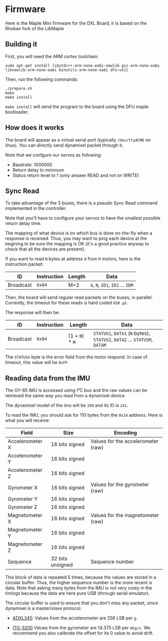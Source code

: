 # Firmware

Here is the Maple Mini firmware for the DXL Board, it is based on the
Rhoban fork of the LibMaple

## Building it

First, you will need the ARM cortex toolchain:

```
sudo apt-get install libstdc++-arm-none-eabi-newlib gcc-arm-none-eabi libnewlib-arm-none-eabi binutils-arm-none-eabi dfu-util
```

Then, run the following commands:

```
./prepare.sh
make
make install
```

`make install` will send the program to the board using the DFU maple bootloader.

## How does it works

The board will appear as a virtual serial port (typically `/dev/ttyACM0` on linux).
You can directly send dynamixel packet through it.

Note that we confgure our servos as following:

* Baudrate: 1000000
* Return delay to minimum
* Status return level to 1 (only answer READ and not on WRITE)

## Sync Read

To take advantage of the 3 buses, there is a pseudo Sync Read command implemented
in the controller.

Note that you'll have to configure your servos to have the smallest possible 
return delay time.

The mapping of what device is on which bus is done on-the-fly when a response
is received. Thus, you may want to ping each device at the begining to be sure
the mapping is OK (it's a good practice anyway to check that all the devices are
present).

If you want to read `N` bytes at address `A` from `M` motors, here is the instruction
packet:

ID             | Instruction | Length | Data
---------------|-------------|--------|---------------------------------
Broadcast      | `0x84`      | M+2    | `A`, `N`, `ID1`, `ID2` ... `IDM`

Then, the board will send regular read packets on the buses, in parallel. Currently,
the timeout for these reads is hard coded `650 µS`.

The response will then be:

ID             | Instruction | Length | Data
---------------|-------------|--------|---------------------------------
Broadcast      | `0x84`      | (1 + `N`) * `M`    | `STATUS1`, `DATA1` (`N` bytes), `STATUS2`, `DATA2` ... `STATUSM`, `DATAM`

The `STATUSX` byte is the error field from the motor respond. In case of timeout, this
value will be `0xFF`.

## Reading data from the IMU

The GY-85 IMU is accessed using I²C bus and the raw values can be retrieved the same
way you read from a dynamixel device.

The dynamixel model of the imu will be `350` and its ID is `241`.

To read the IMU, you should ask for 110 bytes from the `0x24` address. Here is what you
will receive:


Field           | Size             | Encoding   
----------------|------------------|--------------------------
Accelerometer X | 16 bits signed   | Values for the accelerometer (raw)
Accelerometer Y | 16 bits signed   | 
Accelerometer Z | 16 bits signed   | 
Gyrometer X     | 16 bits signed   | Values for the gyrometer (raw)
Gyrometer Y     | 16 bits signed   | 
Gyrometer Z     | 16 bits signed   | 
Magnetometer X  | 16 bits signed   | Values for the magnetometer (raw)
Magnetometer Y  | 16 bits signed   | 
Magnetometer Z  | 16 bits signed   | 
Sequence        | 32 bits unsigned | Sequence number

This block of data is repeated 5 times, because the values are stored in a circular
buffer. Thus, the higher sequence number is the more recent is data. Note that asking
many bytes from the IMU is not very costy in the timings because the data are
here pure USB (through serial emulator).

The circular buffer is used to ensure that you don't miss any packet, since dynamixel
is a master/slave protocol.

* [ADXL345](http://www.analog.com/media/en/technical-documentation/data-sheets/ADXL345.pdf): Values from the accelerometer are 256 LSB per `g`.

* [ITG-3200](https://www.sparkfun.com/datasheets/Sensors/Gyro/PS-ITG-3200-00-01.4.pdf) Values from the gyrometer are 14.375 LSB per `deg/s`. We recommend you also calibrate the offset for its 0 value to avoid drift.

